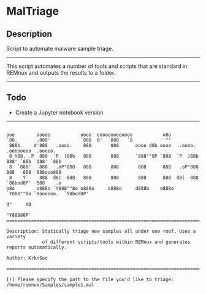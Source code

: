 # MalTriage

## Description

Script to automate malware sample triage.

---

This script automates a number of tools and scripts that are standard in REMnux and outputs the results to a folder.

---

## Todo

- Create a Jupyter notebook version

---

```

ooo        ooooo           oooo  ooooooooooooo           o8o                                 
`88.       .888'           `888  8'   888   `8           `"'                                 
 888b     d'888   .oooo.    888       888      oooo d8b oooo   .oooo.    .oooooooo  .ooooo.  
 8 Y88. .P  888  `P  )88b   888       888      `888""8P `888  `P  )88b  888' `88b  d88' `88b 
 8  `888'   888   .oP"888   888       888       888      888   .oP"888  888   888  888ooo888 
 8    Y     888  d8(  888   888       888       888      888  d8(  888  `88bod8P'  888    .o 
o8o        o888o `Y888""8o o888o     o888o     d888b    o888o `Y888""8o `8oooooo.  `Y8bod8P' 
                                                                        d"     YD            
                                                                        "Y88888P'            
==============================================================================================

Description: Statically triage new samples all under one roof. Uses a variety
             of different scripts/tools within REMnux and generates reports automatically.

Author: KrknSec

==============================================================================================

[!] Please specify the path to the file you'd like to triage: /home/remnux/Samples/sample1.mal
```
